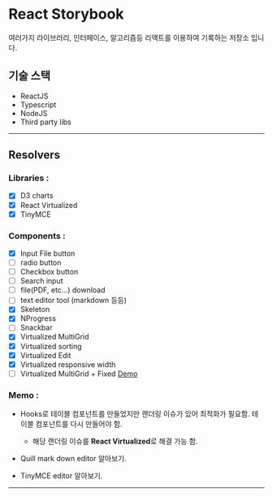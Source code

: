 # React Storybook

여러가지 라이브러리, 인터페이스, 알고리즘등 리액트를 이용하여 기록하는 저장소 입니다.

## 기술 스택

- ReactJS
- Typescript
- NodeJS
- Third party libs

---

## Resolvers

### Libraries :

- [x] D3 charts
- [x] React Virtualized
- [x] TinyMCE

### Components :

- [x] Input File button
- [ ] radio button
- [ ] Checkbox button
- [ ] Search input
- [ ] file(PDF, etc...) download
- [ ] text editor tool (markdown 등등)
- [x] Skeleton
- [x] NProgress
- [ ] Snackbar
- [x] Virtualized MultiGrid
- [x] Virtualized sorting
- [x] Virtualized Edit
- [x] Virtualized responsive width
- [ ] Virtualized MultiGrid + Fixed [Demo](https://commercetools.github.io/advanced-data-tables-demo/?selectedKind=Table&selectedStory=Full%20Example&full=0&down=1&left=1&panelRight=0&downPanel=kadirahq%2Fstorybook-addon-actions%2Factions-panel)

### Memo :

- Hooks로 테이블 컴포넌트를 만들었지만 랜더링 이슈가 있어 최적화가 필요함.
  테이블 컴포넌트를 다시 만들어야 함.

  - 해당 랜더링 이슈를 <b>React Virtualized</b>로 해결 가능 함.

- Quill mark down editor 알아보기.
- TinyMCE editor 알아보기.

---
